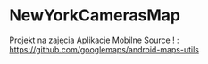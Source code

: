 # NewYorkCamerasMap
Projekt na zajęcia Aplikacje Mobilne
Source ! : https://github.com/googlemaps/android-maps-utils
